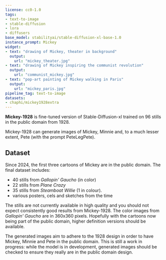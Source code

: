 ```yaml
---
license: cc0-1.0
tags:
- text-to-image
- stable-diffusion
- lora
- diffusers
base_model: stabilityai/stable-diffusion-xl-base-1.0
instance_prompt: Mickey
widget:
- text: "drawing of Mickey, theater in background"
  output:
    url: "mickey_theater.jpg"
- text: "drawing of Mickey inspiring the communist revolution"
  output:
    url: "communist_mickey.jpg"
- text: "pop-art painting of Mickey walking in Paris"
  output:
    url: "mickey_paris.jpg"
pipeline_tag: text-to-image
datasets:
- chaphi/mickey1928extra
---
```


**Mickey-1928** is fine-tuned version of Stable-Diffusion-xl trained on 96 stills in the public domain from 1928.

<Gallery />

Mickey-1928 can generate images of Mickey, Minnie and, to a much lesser extent, Pete (with the prompt PeteLegPete).

## Dataset

Since 2024, the first three cartoons of Mickey are in the public domain. The final dataset includes:
- 40 stills from *Gallopin' Gaucho* (in color)
- 22 stills from *Plane Crazy*
- 35 stills from *Steamboat Willie* (1 in colour).
- various posters, cels and sketches from the time


The stills are not currently available in high quality and you should not expect consistently good results from Mickey-1928. The color images from *Gallopin' Gaucho* are in 360x360 pixels. Hopefully with the cartoons now being part of the public domain, higher definition versions should be available.

The generated images aim to adhere to the 1928 design in order to have Mickey, Minnie and Pete in the public domain. This is still a work in progress: while the model is in development, generated images should be checked to ensure they really are in the public domain design.
